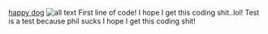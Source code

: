 [happy dog](https.google.com)
![all text](https://i.imgur.com/zaIQlbh.jpg)
First line of code!
I hope I get this coding shit..lol!
Test is a test because phil sucks
I hope I get this coding shit!
